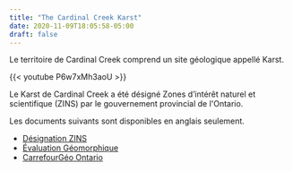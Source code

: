 ```yaml
---
title: "The Cardinal Creek Karst"
date: 2020-11-09T18:05:58-05:00
draft: false
---
```


Le territoire de Cardinal Creek comprend un site géologique appellé Karst.

{{< youtube P6w7xMh3aoU >}}

Le Karst de Cardinal Creek a été désigné Zones d’intérêt naturel et scientifique (ZINS) par le gouvernement provincial de l'Ontario.

Les documents suivants sont disponibles en anglais seulement.

* [Désignation ZINS](OP-Amendment-Application-Reference-D01-01-12-0001-Cardinal-Creek-karst.pdf)
* [Évaluation Géomorphique](Cardinal-Creek-Geomorphic-Assessment.pdf)
* [CarrefourGéo Ontario](https://geohub-fr.lio.gov.on.ca/datasets/b88037cdb71e4daf9445afa6fb999194_3?geometry=-75.487%2C45.481%2C-75.446%2C45.486)

